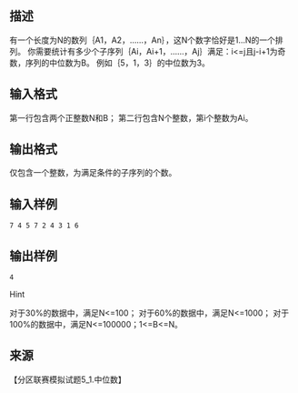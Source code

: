## 描述

有一个长度为N的数列｛A1，A2，……，An｝，这N个数字恰好是1…N的一个排列。 你需要统计有多少个子序列｛Ai，Ai+1，……，Aj｝满足：i<=j且j-i+1为奇数，序列的中位数为B。 例如｛5，1，3｝的中位数为3。

## 输入格式

第一行包含两个正整数N和B； 第二行包含N个整数，第i个整数为Ai。 

## 输出格式

仅包含一个整数，为满足条件的子序列的个数。 

## 输入样例

```plaintext
7 4 5 7 2 4 3 1 6 
```

## 输出样例

```plaintext
4 
```

Hint

对于30%的数据中，满足N<=100； 对于60%的数据中，满足N<=1000； 对于100%的数据中，满足N<=100000；1<=B<=N。 

## 来源

【分区联赛模拟试题5_1.中位数】

